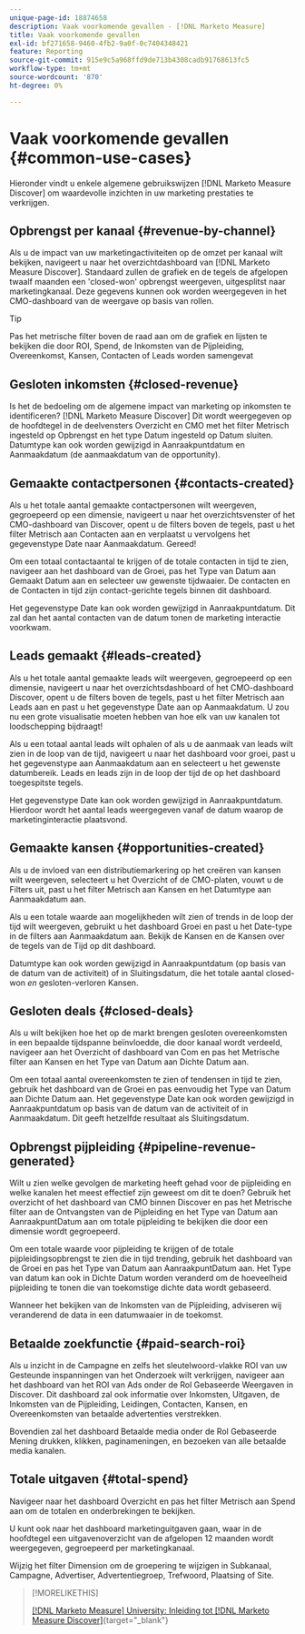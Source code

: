 ```yaml
---
unique-page-id: 18874658
description: Vaak voorkomende gevallen - [!DNL Marketo Measure]
title: Vaak voorkomende gevallen
exl-id: bf271658-9460-4fb2-9a0f-0c7404348421
feature: Reporting
source-git-commit: 915e9c5a968ffd9de713b4308cadb91768613fc5
workflow-type: tm+mt
source-wordcount: '870'
ht-degree: 0%

---
```


# Vaak voorkomende gevallen {#common-use-cases}

Hieronder vindt u enkele algemene gebruikswijzen [!DNL Marketo Measure Discover] om waardevolle inzichten in uw marketing prestaties te verkrijgen.

## Opbrengst per kanaal {#revenue-by-channel}

Als u de impact van uw marketingactiviteiten op de omzet per kanaal wilt bekijken, navigeert u naar het overzichtdashboard van [!DNL Marketo Measure Discover]. Standaard zullen de grafiek en de tegels de afgelopen twaalf maanden een &#39;closed-won&#39; opbrengst weergeven, uitgesplitst naar marketingkanaal. Deze gegevens kunnen ook worden weergegeven in het CMO-dashboard van de weergave op basis van rollen.

>[!TIP]
>
>Pas het metrische filter boven de raad aan om de grafiek en lijsten te bekijken die door ROI, Spend, de Inkomsten van de Pijpleiding, Overeenkomst, Kansen, Contacten of Leads worden samengevat

## Gesloten inkomsten {#closed-revenue}

Is het de bedoeling om de algemene impact van marketing op inkomsten te identificeren? [!DNL Marketo Measure Discover] Dit wordt weergegeven op de hoofdtegel in de deelvensters Overzicht en CMO met het filter Metrisch ingesteld op Opbrengst en het type Datum ingesteld op Datum sluiten. Datumtype kan ook worden gewijzigd in Aanraakpuntdatum en Aanmaakdatum (de aanmaakdatum van de opportunity).

## Gemaakte contactpersonen {#contacts-created}

Als u het totale aantal gemaakte contactpersonen wilt weergeven, gegroepeerd op een dimensie, navigeert u naar het overzichtsvenster of het CMO-dashboard van Discover, opent u de filters boven de tegels, past u het filter Metrisch aan Contacten aan en verplaatst u vervolgens het gegevenstype Date naar Aanmaakdatum. Gereed!

Om een totaal contactaantal te krijgen of de totale contacten in tijd te zien, navigeer aan het dashboard van de Groei, pas het Type van Datum aan Gemaakt Datum aan en selecteer uw gewenste tijdwaaier. De contacten en de Contacten in tijd zijn contact-gerichte tegels binnen dit dashboard.

Het gegevenstype Date kan ook worden gewijzigd in Aanraakpuntdatum. Dit zal dan het aantal contacten van de datum tonen de marketing interactie voorkwam.

## Leads gemaakt {#leads-created}

Als u het totale aantal gemaakte leads wilt weergeven, gegroepeerd op een dimensie, navigeert u naar het overzichtsdashboard of het CMO-dashboard Discover, opent u de filters boven de tegels, past u het filter Metrisch aan Leads aan en past u het gegevenstype Date aan op Aanmaakdatum. U zou nu een grote visualisatie moeten hebben van hoe elk van uw kanalen tot loodschepping bijdraagt!

Als u een totaal aantal leads wilt ophalen of als u de aanmaak van leads wilt zien in de loop van de tijd, navigeert u naar het dashboard voor groei, past u het gegevenstype aan Aanmaakdatum aan en selecteert u het gewenste datumbereik. Leads en leads zijn in de loop der tijd de op het dashboard toegespitste tegels.

Het gegevenstype Date kan ook worden gewijzigd in Aanraakpuntdatum. Hierdoor wordt het aantal leads weergegeven vanaf de datum waarop de marketinginteractie plaatsvond.

## Gemaakte kansen {#opportunities-created}

Als u de invloed van een distributiemarkering op het creëren van kansen wilt weergeven, selecteert u het Overzicht of de CMO-platen, vouwt u de Filters uit, past u het filter Metrisch aan Kansen en het Datumtype aan Aanmaakdatum aan.

Als u een totale waarde aan mogelijkheden wilt zien of trends in de loop der tijd wilt weergeven, gebruikt u het dashboard Groei en past u het Date-type in de filters aan Aanmaakdatum aan. Bekijk de Kansen en de Kansen over de tegels van de Tijd op dit dashboard.

Datumtype kan ook worden gewijzigd in Aanraakpuntdatum (op basis van de datum van de activiteit) of in Sluitingsdatum, die het totale aantal closed-won _en_ gesloten-verloren Kansen.

## Gesloten deals {#closed-deals}

Als u wilt bekijken hoe het op de markt brengen gesloten overeenkomsten in een bepaalde tijdspanne beïnvloedde, die door kanaal wordt verdeeld, navigeer aan het Overzicht of dashboard van Com en pas het Metrische filter aan Kansen en het Type van Datum aan Dichte Datum aan.

Om een totaal aantal overeenkomsten te zien of tendensen in tijd te zien, gebruik het dashboard van de Groei en pas eenvoudig het Type van Datum aan Dichte Datum aan. Het gegevenstype Date kan ook worden gewijzigd in Aanraakpuntdatum op basis van de datum van de activiteit of in Aanmaakdatum. Dit geeft hetzelfde resultaat als Sluitingsdatum.

## Opbrengst pijpleiding {#pipeline-revenue-generated}

Wilt u zien welke gevolgen de marketing heeft gehad voor de pijpleiding en welke kanalen het meest effectief zijn geweest om dit te doen? Gebruik het overzicht of het dashboard van CMO binnen Discover en pas het Metrische filter aan de Ontvangsten van de Pijpleiding en het Type van Datum aan AanraakpuntDatum aan om totale pijpleiding te bekijken die door een dimensie wordt gegroepeerd.

Om een totale waarde voor pijpleiding te krijgen of de totale pijpleidingsopbrengst te zien die in tijd trending, gebruik het dashboard van de Groei en pas het Type van Datum aan AanraakpuntDatum aan. Het Type van datum kan ook in Dichte Datum worden veranderd om de hoeveelheid pijpleiding te tonen die van toekomstige dichte data wordt gebaseerd.

Wanneer het bekijken van de Inkomsten van de Pijpleiding, adviseren wij veranderend de data in een datumwaaier in de toekomst.

## Betaalde zoekfunctie {#paid-search-roi}

Als u inzicht in de Campagne en zelfs het sleutelwoord-vlakke ROI van uw Gesteunde inspanningen van het Onderzoek wilt verkrijgen, navigeer aan het dashboard van het ROI van Ads onder de Rol Gebaseerde Weergaven in Discover. Dit dashboard zal ook informatie over Inkomsten, Uitgaven, de Inkomsten van de Pijpleiding, Leidingen, Contacten, Kansen, en Overeenkomsten van betaalde advertenties verstrekken.

Bovendien zal het dashboard Betaalde media onder de Rol Gebaseerde Mening drukken, klikken, paginameningen, en bezoeken van alle betaalde media kanalen.

## Totale uitgaven {#total-spend}

Navigeer naar het dashboard Overzicht en pas het filter Metrisch aan Spend aan om de totalen en onderbrekingen te bekijken.

U kunt ook naar het dashboard marketinguitgaven gaan, waar in de hoofdtegel een uitgavenoverzicht van de afgelopen 12 maanden wordt weergegeven, gegroepeerd per marketingkanaal.

Wijzig het filter Dimension om de groepering te wijzigen in Subkanaal, Campagne, Advertiser, Advertentiegroep, Trefwoord, Plaatsing of Site.

>[!MORELIKETHIS]
>
>[[!DNL Marketo Measure] University: Inleiding tot [!DNL Marketo Measure Discover]](https://universityonline.marketo.com/courses/bizible-discover/#/page/5c645586a7863a73ad3b23e6){target="_blank"}

